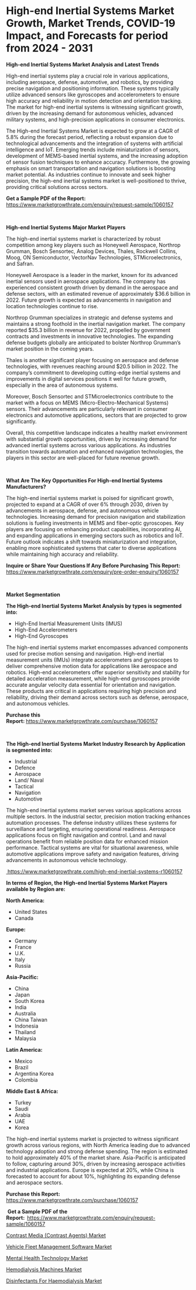 <p><h1>High-end Inertial Systems Market Growth, Market Trends, COVID-19 Impact, and Forecasts for period from 2024 - 2031</h1></p><p><strong>High-end Inertial Systems Market Analysis and Latest Trends</strong></p>
<p><p>High-end inertial systems play a crucial role in various applications, including aerospace, defense, automotive, and robotics, by providing precise navigation and positioning information. These systems typically utilize advanced sensors like gyroscopes and accelerometers to ensure high accuracy and reliability in motion detection and orientation tracking. The market for high-end inertial systems is witnessing significant growth, driven by the increasing demand for autonomous vehicles, advanced military systems, and high-precision applications in consumer electronics.</p><p>The High-end Inertial Systems Market is expected to grow at a CAGR of 5.8% during the forecast period, reflecting a robust expansion due to technological advancements and the integration of systems with artificial intelligence and IoT. Emerging trends include miniaturization of sensors, development of MEMS-based inertial systems, and the increasing adoption of sensor fusion techniques to enhance accuracy. Furthermore, the growing emphasis on smart transportation and navigation solutions is boosting market potential. As industries continue to innovate and seek higher precision, the high-end inertial systems market is well-positioned to thrive, providing critical solutions across sectors.</p></p>
<p><strong>Get a Sample PDF of the Report:&nbsp;</strong> <a href="https://www.marketgrowthrate.com/enquiry/request-sample/1060157">https://www.marketgrowthrate.com/enquiry/request-sample/1060157</a></p>
<p>&nbsp;</p>
<p><strong>High-end Inertial Systems Major Market Players</strong></p>
<p><p>The high-end inertial systems market is characterized by robust competition among key players such as Honeywell Aerospace, Northrop Grumman, Bosch Sensortec, Analog Devices, Thales, Rockwell Collins, Moog, ON Semiconductor, VectorNav Technologies, STMicroelectronics, and Safran. </p><p>Honeywell Aerospace is a leader in the market, known for its advanced inertial sensors used in aerospace applications. The company has experienced consistent growth driven by demand in the aerospace and defense sectors, with an estimated revenue of approximately $36.6 billion in 2022. Future growth is expected as advancements in navigation and location technologies continue to rise.</p><p>Northrop Grumman specializes in strategic and defense systems and maintains a strong foothold in the inertial navigation market. The company reported $35.3 billion in revenue for 2022, propelled by government contracts and investments in innovative technologies. The expanding defense budgets globally are anticipated to bolster Northrop Grumman’s market position in the coming years.</p><p>Thales is another significant player focusing on aerospace and defense technologies, with revenues reaching around $20.5 billion in 2022. The company’s commitment to developing cutting-edge inertial systems and improvements in digital services positions it well for future growth, especially in the area of autonomous systems.</p><p>Moreover, Bosch Sensortec and STMicroelectronics contribute to the market with a focus on MEMS (Micro-Electro-Mechanical Systems) sensors. Their advancements are particularly relevant in consumer electronics and automotive applications, sectors that are projected to grow significantly.</p><p>Overall, this competitive landscape indicates a healthy market environment with substantial growth opportunities, driven by increasing demand for advanced inertial systems across various applications. As industries transition towards automation and enhanced navigation technologies, the players in this sector are well-placed for future revenue growth.</p></p>
<p>&nbsp;</p>
<p><strong>What Are The Key Opportunities For High-end Inertial Systems Manufacturers?</strong></p>
<p><p>The high-end inertial systems market is poised for significant growth, projected to expand at a CAGR of over 6% through 2030, driven by advancements in aerospace, defense, and autonomous vehicle technologies. Increasing demand for precision navigation and stabilization solutions is fueling investments in MEMS and fiber-optic gyroscopes. Key players are focusing on enhancing product capabilities, incorporating AI, and expanding applications in emerging sectors such as robotics and IoT. Future outlook indicates a shift towards miniaturization and integration, enabling more sophisticated systems that cater to diverse applications while maintaining high accuracy and reliability.</p></p>
<p><strong>Inquire or Share Your Questions If Any Before Purchasing This Report:</strong> <a href="https://www.marketgrowthrate.com/enquiry/pre-order-enquiry/1060157">https://www.marketgrowthrate.com/enquiry/pre-order-enquiry/1060157</a></p>
<p>&nbsp;</p>
<p><strong>Market Segmentation</strong></p>
<p><strong>The High-end Inertial Systems Market Analysis by types is segmented into:</strong></p>
<p><ul><li>High-End Inertial Measurement Units (IMUS)</li><li>High-End Accelerometers</li><li>High-End Gyroscopes</li></ul></p>
<p><p>The high-end inertial systems market encompasses advanced components used for precise motion sensing and navigation. High-end inertial measurement units (IMUs) integrate accelerometers and gyroscopes to deliver comprehensive motion data for applications like aerospace and robotics. High-end accelerometers offer superior sensitivity and stability for detailed acceleration measurement, while high-end gyroscopes provide accurate angular velocity data essential for orientation and navigation. These products are critical in applications requiring high precision and reliability, driving their demand across sectors such as defense, aerospace, and autonomous vehicles.</p></p>
<p><strong>Purchase this Report:&nbsp;</strong><a href="https://www.marketgrowthrate.com/purchase/1060157">https://www.marketgrowthrate.com/purchase/1060157</a></p>
<p>&nbsp;</p>
<p><strong>The High-end Inertial Systems Market Industry Research by Application is segmented into:</strong></p>
<p><ul><li>Industrial</li><li>Defence</li><li>Aerospace</li><li>Land/ Naval</li><li>Tactical</li><li>Navigation</li><li>Automotive</li></ul></p>
<p><p>The high-end inertial systems market serves various applications across multiple sectors. In the industrial sector, precision motion tracking enhances automation processes. The defense industry utilizes these systems for surveillance and targeting, ensuring operational readiness. Aerospace applications focus on flight navigation and control. Land and naval operations benefit from reliable position data for enhanced mission performance. Tactical systems are vital for situational awareness, while automotive applications improve safety and navigation features, driving advancements in autonomous vehicle technology.</p></p>
<p><a href="https://www.marketgrowthrate.com/high-end-inertial-systems-r1060157">&nbsp;https://www.marketgrowthrate.com/high-end-inertial-systems-r1060157</a></p>
<p><strong>In terms of Region, the High-end Inertial Systems Market Players available by Region are:</strong></p>
<p>
    <p> <strong> North America: </strong>
        <ul>
            <li>United States</li>
            <li>Canada</li>
        </ul>
        </p> 
    <p> <strong> Europe: </strong>
        <ul>
            <li>Germany</li>
            <li>France</li>
            <li>U.K.</li>
            <li>Italy</li>
            <li>Russia</li>
        </ul>
        </p> 
    <p> <strong> Asia-Pacific: </strong>
        <ul>
            <li>China</li>
            <li>Japan</li>
            <li>South Korea</li>
            <li>India</li>
            <li>Australia</li>
            <li>China Taiwan</li>
            <li>Indonesia</li>
            <li>Thailand</li>
            <li>Malaysia</li>
        </ul>
        </p> 
    <p> <strong> Latin America: </strong>
        <ul>
            <li>Mexico</li>
            <li>Brazil</li>
            <li>Argentina Korea</li>
            <li>Colombia</li>
        </ul>
        </p> 
    <p> <strong> Middle East & Africa: </strong>
        <ul>
            <li>Turkey</li>
            <li>Saudi</li>
            <li>Arabia</li>
            <li>UAE</li>
            <li>Korea</li>
        </ul>
    </p>
    </p>
<p><p>The high-end inertial systems market is projected to witness significant growth across various regions, with North America leading due to advanced technology adoption and strong defense spending. The region is estimated to hold approximately 40% of the market share. Asia-Pacific is anticipated to follow, capturing around 30%, driven by increasing aerospace activities and industrial applications. Europe is expected at 20%, while China is forecasted to account for about 10%, highlighting its expanding defense and aerospace sectors.</p></p>
<p><strong>Purchase this Report: </strong><a href="https://www.marketgrowthrate.com/purchase/1060157">https://www.marketgrowthrate.com/purchase/1060157</a></p>
<p>&nbsp;<strong>Get a Sample PDF of the Report:&nbsp;&nbsp;</strong><a href="https://www.marketgrowthrate.com/enquiry/request-sample/1060157">https://www.marketgrowthrate.com/enquiry/request-sample/1060157</a></p>
<p><strong></strong></p>
<p><p><a href="https://medium.com/@aodhfincoyle123/global-contrast-media-contrast-agents-industry-analysis-report-contrast-media-contrast-agents-1edada498883">Contrast Media (Contrast Agents) Market</a></p><p><a href="https://www.linkedin.com/pulse/strategic-roadmap-global-vehicle-fleet-management-software-jkbmf">Vehicle Fleet Management Software Market</a></p><p><a href="https://www.linkedin.com/pulse/mental-health-technology-market-global-regional-analysis-cacyf">Mental Health Technology Market</a></p><p><a href="https://issuu.com/reportprime-2/docs/hemodialysis-machines-market-size-2_752975d306a6e9">Hemodialysis Machines Market</a></p><p><a href="https://issuu.com/reportprime-2/docs/disinfectants-for-haemodialysis-mar_f01db0c298467f">Disinfectants For Haemodialysis Market</a></p></p>